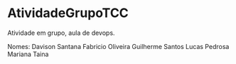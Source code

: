 # AtividadeGrupoTCC
Atividade em grupo, aula de devops.

Nomes:
Davison Santana
Fabricio Oliveira
Guilherme Santos
Lucas Pedrosa
Mariana 
Taina
